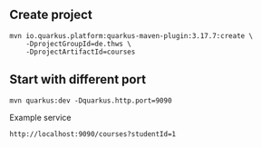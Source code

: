 ## Create project

    mvn io.quarkus.platform:quarkus-maven-plugin:3.17.7:create \
        -DprojectGroupId=de.thws \
        -DprojectArtifactId=courses

## Start with different port

    mvn quarkus:dev -Dquarkus.http.port=9090

Example service

    http://localhost:9090/courses?studentId=1

